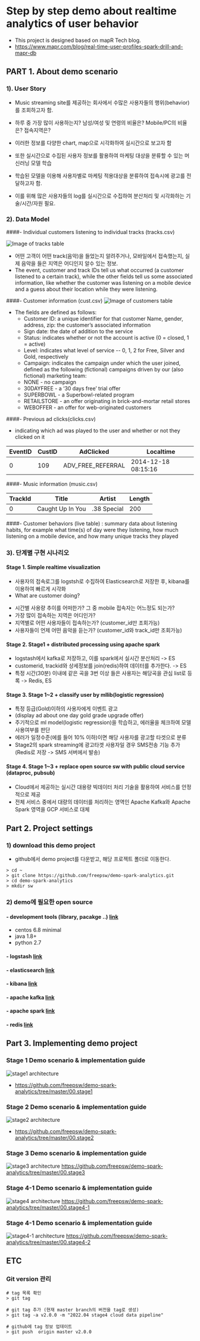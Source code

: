 # Step by step demo about realtime analytics of user behavior
- This project is designed based on mapR Tech blog.
- https://www.mapr.com/blog/real-time-user-profiles-spark-drill-and-mapr-db


## PART 1. About demo scenario
### 1). User Story
- Music streaming site를 제공하는 회사에서 수많은 사용자들의 행위(behavior)를 조회하고자 함.
- 하루 중 가장 많이 사용하는지? 남성/여성 및 연령의 비율은? Mobile/PC의 비율은? 접속지역은?
- 이러한 정보를 다양한 chart, map으로 시각화하여 실시간으로 보고자 함  

- 또한 실시간으로 수집된 사용자 정보를 활용하여 마케팅 대상을 분류할 수 있는 머신러닝 모델 학습
- 학습된 모델을 이용해 사용자별로 마케팅 적용대상을 분류하여 접속시에 광고를 전달하고자 함.
- 이를 위해 많은 사용자들의 log를 실시간으로 수집하여 분산처리 및 시각화하는 기술/시간/자원 필요.

### 2). Data Model
####- Individual customers listening to individual tracks (tracks.csv)

   ![Image of tracks table](https://www.mapr.com/sites/default/files/blogimages/blog_RealTimeUser-table1.png)
 - 어떤 고객이 어떤 track(음악)을 들었는지 알려주거나, 모바일에서 접속했는지, 실제 음악을 들은 지역은 어디인지 알수 있는 정보.
 - The event, customer and track IDs tell us what occurred (a customer listened to a certain track), while the other fields tell us some associated information, like whether the customer was listening on a mobile device and a guess about their location while they were listening.


####- Customer information (cust.csv)
   ![Image of customers table](https://www.mapr.com/sites/default/files/blogimages/blog_RealTimeUser-table2.png)
- The fields are defined as follows:
  - Customer ID: a unique identifier for that customer Name, gender, address, zip: the customer’s associated information  
  - Sign date: the date of addition to the service  
  - Status: indicates whether or not the account is active (0 = closed, 1 = active)
  - Level: indicates what level of service -- 0, 1, 2 for Free, Silver and Gold, respectively  
  - Campaign: indicates the campaign under which the user joined, defined as the following (fictional) campaigns driven by our (also fictional) marketing team:
   * NONE - no campaign  
   * 30DAYFREE - a ‘30 days free’ trial offer  
   * SUPERBOWL - a Superbowl-related program  
   * RETAILSTORE - an offer originating in brick-and-mortar retail stores  
   * WEBOFFER - an offer for web-originated customers  
>

####- Previous ad clicks(clicks.csv)
- indicating which ad was played to the user and whether or not they clicked on it

EventID | CustID | AdClicked | Localtime
------------ | ------------- | ------------- | -------------
0 | 109 | ADV_FREE_REFERRAL | 2014-12-18 08:15:16


####- Music information (music.csv)

TrackId | Title | Artist | Length
------------ | ------------- | ------------- | -------------
0 | Caught Up In You | .38 Special | 200

####- Customer behaviors (live table) : summary data about listening habits, for example what time(s) of day were they listening, how much listening on a mobile device, and how many unique tracks they played

### 3). 단계별 구현 시나리오
#### Stage 1. Simple realtime visualization
- 사용자의 접속로그를 logstsh로 수집하여 Elasticsearch로 저장한 후, kibana를 이용하여 빠르게 시각화
- What are customer doing?
 * 시간별 사용량 추이를 어떠한가? 그 중 mobile 접속자는 어느정도 되는가?
 * 가장 많이 접속하는 지역은 어디인가?
 * 지역별로 어떤 사용자들이 접속하는가? (customer_id만 조회가능)
 * 사용자들이 언제 어떤 음악을 듣는가? (customer_id와 track_id만 조회가능)

#### Stage 2. Stage1 + distributed processing using apache spark
- logstash에서  kafka로 저장하고, 이를 spark에서 실시간 분산처리 -> ES
- customerid, trackid와 상세정보를 join(redis)하여 데이터를 추가한다. -> ES
- 특정 시간(30분) 이내에 같은 곡을 3번 이상 들은 사용자는 해당곡을 관심 list로 등록 -> Redis, ES


#### Stage 3. Stage 1~2 + classify user by mllib(logistic regression)
- 특정 등급(Gold)이하의 사용자에게 이벤트 광고
- (display ad about one day gold grade upgrade offer)
- 주기적으로 ml model(logistic regression)을 학습하고, 에러율을 체크하여 모델 사용여부를 판단
- 에러가 일정수준(에를 들어 10% 이하)이면 해당 사용자를 광고할 타겟으로 분류
- Stage2의 spark streaming에 광고타겟 사용자일 경우 SMS전송 기능 추가 (Redis로 저장 -> SMS 서버에서 발송)


#### Stage 4. Stage 1~3 + replace open source sw with public cloud service (dataproc, pubsub)
- Cloud에서 제공하는 실시간 대용량 빅데이터 처리 기술을 활용하여 서비스를 안정적으로 제공
- 전체 서비스 중에서 대량의 데이터를 처리하는 영역인 Apache Kafka와 Apache Spark 영역을 GCP 서비스로 대체


## Part 2. Project settings

### 1) download this demo project
- github에서 demo project를 다운받고, 해당 프로젝트 폴더로 이동한다.

```
> cd ~
> git clone https://github.com/freepsw/demo-spark-analytics.git
> cd demo-spark-analytics
> mkdir sw
```

### 2) demo에 필요한 open source
#### - development tools (library, pacakge ..) [link](https://github.com/freepsw/demo-spark-analytics/blob/master/01.installed_sw/centos68-min.md)
- centos 6.8 minimal
- java 1.8+
- python 2.7

#### - logstash [link](https://github.com/freepsw/demo-spark-analytics/blob/master/01.installed_sw/logstash.md)

#### - elasticsearch [link](https://github.com/freepsw/demo-spark-analytics/blob/master/01.installed_sw/elasticsearch.md)

#### - kibana [link](https://github.com/freepsw/demo-spark-analytics/blob/master/01.installed_sw/kibana.md)

#### - apache kafka [link](https://github.com/freepsw/demo-spark-analytics/blob/master/01.installed_sw/apache_kafka.md)

#### - apache spark [link](https://github.com/freepsw/demo-spark-analytics/blob/master/01.installed_sw/apache_spark.md)

#### - redis [link](https://github.com/freepsw/demo-spark-analytics/blob/master/01.installed_sw/redis.md)



## Part 3. Implementing demo project
### Stage 1 Demo scenario & implementation guide
![stage1 architecture](https://github.com/freepsw/demo-spark-analytics/blob/master/resources/images/stage1.png)
- https://github.com/freepsw/demo-spark-analytics/tree/master/00.stage1

### Stage 2 Demo scenario & implementation guide
![stage2 architecture](https://github.com/freepsw/demo-spark-analytics/blob/master/resources/images/stage2.png)
- https://github.com/freepsw/demo-spark-analytics/tree/master/00.stage2

### Stage 3 Demo scenario & implementation guide
![stage3 architecture](https://github.com/freepsw/demo-spark-analytics/blob/master/resources/images/stage3.png)
https://github.com/freepsw/demo-spark-analytics/tree/master/00.stage3


### Stage 4-1 Demo scenario & implementation guide
![stage4 architecture](https://github.com/freepsw/demo-spark-analytics/blob/master/resources/images/stage4-1.png)
https://github.com/freepsw/demo-spark-analytics/tree/master/00.stage4-1

### Stage 4-1 Demo scenario & implementation guide
![stage4-1 architecture](https://github.com/freepsw/demo-spark-analytics/blob/master/resources/images/stage4-2.png)
https://github.com/freepsw/demo-spark-analytics/tree/master/00.stage4-2


## ETC 

### Git version 관리

```
# tag 목록 확인 
> git tag

# git tag 추가 (현재 master branch의 버전을 tag로 생성)
> git tag -a v2.0.0 -m "2022.04 stage4 cloud data pipeline" 

# github에 tag 정보 업데이트 
> git push  origin master v2.0.0 
```

